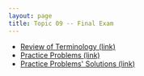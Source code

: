 ```yaml
---
layout: page
title: Topic 09 -- Final Exam
---
```


* [Review of Terminology (link)](/math180fall2022/modules/final/terminology-review)
* [Practice Problems (link)](/math180fall2022/modules/final/practice-problems)
* [Practice Problems' Solutions (link)](/math180fall2022/modules/final/practice-problems-soln)



